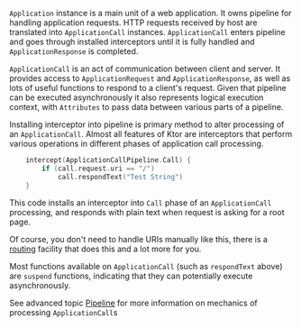 `Application` instance is a main unit of a web application. It owns pipeline for handling
application requests. HTTP requests received by host are translated into `ApplicationCall` instances.
`ApplicationCall` enters pipeline and goes through installed interceptors until it is fully handled 
and `ApplicationResponse` is completed.

`ApplicationCall` is an act of communication between client and server. It provides access to `ApplicationRequest` and
`ApplicationResponse`, as well as lots of useful functions to respond to a client's request. Given that pipeline can be
executed asynchronously it also represents logical execution context, with `Attributes` to pass data between various
parts of a pipeline.

Installing interceptor into pipeline is primary method to alter processing of an `ApplicationCall`.
Almost all features of Ktor are interceptors that perform various operations in different phases of
application call processing. 

```kotlin
    intercept(ApplicationCallPipeline.Call) { 
        if (call.request.uri == "/")
            call.respondText("Test String")
    }
```
This code installs an interceptor into `Call` phase of an `ApplicationCall` processing, and responds with plain text
when request is asking for a root page.  

Of course, you don't need to handle URIs manually like this, there is a [routing](Feature-Routing) facility that does this
 and a lot more for you. 
 
Most functions available on `ApplicationCall` (such as `respondText` above) are `suspend` functions, indicating that they 
can potentially execute asynchronously.
 
See advanced topic [Pipeline](Advanced-Pipeline) for more information on mechanics of processing `ApplicationCall`s 
